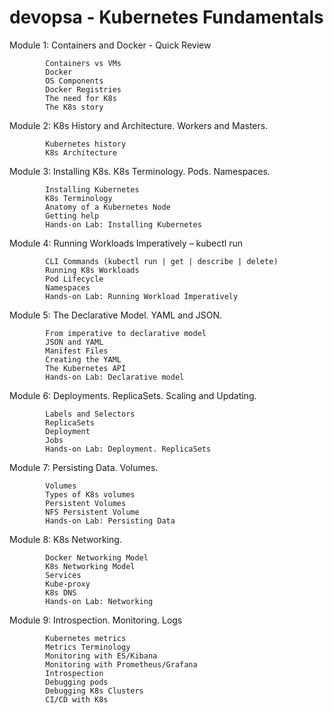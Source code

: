 # devopsa - Kubernetes Fundamentals  

Module 1: Containers and Docker - Quick Review

            Containers vs VMs
            Docker
            OS Components
            Docker Registries
            The need for K8s
            The K8s story


Module 2: K8s History and Architecture. Workers and Masters.

            Kubernetes history
            K8s Architecture


Module 3: Installing K8s. K8s Terminology. Pods. Namespaces.

            Installing Kubernetes
            K8s Terminology
            Anatomy of a Kubernetes Node
            Getting help
            Hands-on Lab: Installing Kubernetes

Module 4: Running Workloads Imperatively – kubectl run

            CLI Commands (kubectl run | get | describe | delete)
            Running K8s Workloads
            Pod Lifecycle
            Namespaces
            Hands-on Lab: Running Workload Imperatively

Module 5: The Declarative Model. YAML and JSON.

            From imperative to declarative model
            JSON and YAML
            Manifest Files
            Creating the YAML
            The Kubernetes API
            Hands-on Lab: Declarative model

Module 6: Deployments. ReplicaSets. Scaling and Updating.

            Labels and Selectors
            ReplicaSets
            Deployment
            Jobs
            Hands-on Lab: Deployment. ReplicaSets


Module 7: Persisting Data. Volumes.

            Volumes
            Types of K8s volumes
            Persistent Volumes
            NFS Persistent Volume
            Hands-on Lab: Persisting Data

Module 8: K8s Networking.

            Docker Networking Model
            K8s Networking Model
            Services
            Kube-proxy
            K8s DNS
            Hands-on Lab: Networking

Module 9: Introspection. Monitoring. Logs

            Kubernetes metrics
            Metrics Terminology
            Monitoring with ES/Kibana
            Monitoring with Prometheus/Grafana
            Introspection
            Debugging pods
            Debugging K8s Clusters
            CI/CD with K8s